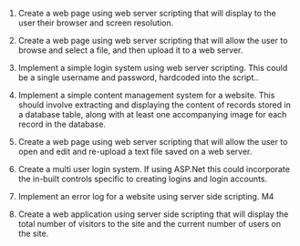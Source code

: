 1. Create a web page using web server scripting that will display to the user their browser and screen resolution.

2. Create a web page using web server scripting that will allow the user to browse and select a file, and then upload it to a web server.

3. Implement a simple login system using web server scripting.  This could be a single username and password, hardcoded into the script..

4. Implement a simple content management system for a website.  This should involve extracting and displaying the content of records stored in a database table, along with at least one accompanying image for each record in the database.

5. Create a web page using web server scripting that will allow the user to open and edit and re-upload a text file saved on a web server.

6. Create a multi user login system.  If using ASP.Net this could incorporate the in-built controls specific to creating logins and login accounts.

7. Implement an error log for a website using server side scripting.              M4

8. Create a web application using server side scripting that will display the total number of visitors to the site and the current number of users on the site.
